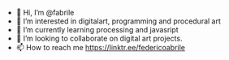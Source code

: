 - 👋 Hi, I’m @fabrile
- 👀 I’m interested in digitalart, programming and procedural art
- 🌱 I’m currently learning processing and javasript
- 💞️ I’m looking to collaborate on digital art projects.
- 📫 How to reach me https://linktr.ee/federicoabrile

<!---
fabrile/fabrile is a ✨ special ✨ repository because its `README.md` (this file) appears on your GitHub profile.
You can click the Preview link to take a look at your changes.
--->
